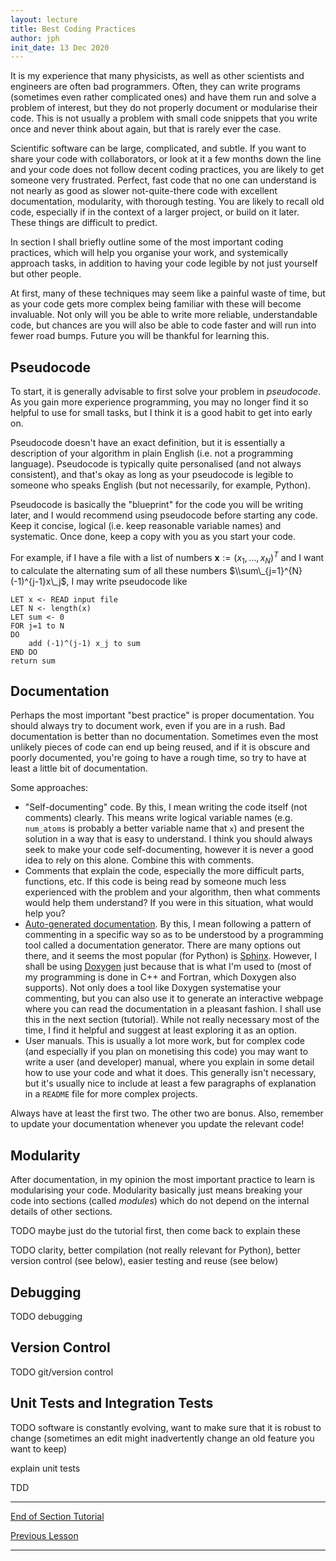 ```yaml
---
layout: lecture
title: Best Coding Practices
author: jph
init_date: 13 Dec 2020
---
```


It is my experience that many physicists, as well as other scientists and engineers are often bad programmers. Often, they can write programs (sometimes even rather complicated ones) and have them run and solve a problem of interest, but they do not properly document or modularise their code. This is not usually a problem with small code snippets that you write once and never think about again, but that is rarely ever the case. 

Scientific software can be large, complicated, and subtle. If you want to share your code with collaborators, or look at it a few months down the line and your code does not follow decent coding practices, you are likely to get someone very frustrated. Perfect, fast code that no one can understand is not nearly as good as slower not-quite-there code with excellent documentation, modularity, with thorough testing. You are likely to recall old code, especially if in the context of a larger project, or build on it later. These things are difficult to predict. 

In section I shall briefly outline some of the most important coding practices, which will help you organise your work, and systemically approach tasks, in addition to having your code legible by not just yourself but other people. 

At first, many of these techniques may seem like a painful waste of time, but as your code gets more complex being familiar with these will become invaluable. Not only will you be able to write more reliable, understandable code, but chances are you will also be able to code faster and will run into fewer road bumps. Future you will be thankful for learning this. 

## Pseudocode 

To start, it is generally advisable to first solve your problem in _pseudocode_. As you gain more experience programming, you may no longer find it so helpful to use for small tasks, but I think it is a good habit to get into early on. 

Pseudocode doesn't have an exact definition, but it is essentially a description of your algorithm in plain English (i.e. not a programming language). Pseudocode is typically quite personalised (and not always consistent), and that's okay as long as your pseudocode is legible to someone who speaks English (but not necessarily, for example, Python). 

Pseudocode is basically the "blueprint" for the code you will be writing later, and I would recommend using pseudocode before starting any code. Keep it concise, logical (i.e. keep reasonable variable names) and systematic. Once done, keep a copy with you as you start your code. 

For example, if I have a file with a list of numbers $\bm x:=(x_1,...,x_N)^T$ and I want to calculate the alternating sum of all these numbers 
$\\sum\_{j=1}^{N}(-1)^{j-1}x\_j$, 
I may write pseudocode like 
```
LET x <- READ input file
LET N <- length(x) 
LET sum <- 0
FOR j=1 to N 
DO 
    add (-1)^(j-1) x_j to sum
END DO
return sum
```

## Documentation 

Perhaps the most important "best practice" is proper documentation. You should always try to document work, even if you are in a rush. Bad documentation is better than no documentation. Sometimes even the most unlikely pieces of code can end up being reused, and if it is obscure and poorly documented, you're going to have a rough time, so try to have at least a little bit of documentation. 

Some approaches: 
- "Self-documenting" code. By this, I mean writing the code itself (not comments) clearly. This means write logical variable names (e.g. `num_atoms` is probably a better variable name that `x`) and present the solution in a way that is easy to understand. I think you should always seek to make your code self-documenting, however it is never a good idea to rely on this alone. Combine this with comments.  
- Comments that explain the code, especially the more difficult parts, functions, etc. If this code is being read by someone much less experienced with the problem and your algorithm, then what comments would help them understand? If you were in this situation, what would help you? 
- [Auto-generated documentation](https://en.wikipedia.org/wiki/Documentation_generator). By this, I mean following a pattern of commenting in a specific way so as to be understood by a programming tool called a documentation generator. There are many options out there, and it seems the most popular (for Python) is [Sphinx](https://www.sphinx-doc.org/en/master/). However, I shall be using [Doxygen](https://www.doxygen.nl/manual/docblocks.html) just because that is what I'm used to (most of my programming is done in C++ and Fortran, which Doxygen also supports). Not only does a tool like Doxygen systematise your commenting, but you can also use it to generate an interactive webpage where you can read the documentation in a pleasant fashion. I shall use this in the next section (tutorial). While not really necessary most of the time, I find it helpful and suggest at least exploring it as an option. 
- User manuals. This is usually a lot more work, but for complex code (and especially if you plan on monetising this code) you may want to write a user (and developer) manual, where you explain in some detail how to use your code and what it does. This generally isn't necessary, but it's usually nice to include at least a few paragraphs of explanation in a `README` file for more complex projects. 

Always have at least the first two. The other two are bonus. Also, remember to update your documentation whenever you update the relevant code! 

## Modularity 

After documentation, in my opinion the most important practice to learn is modularising your code. Modularity basically just means breaking your code into sections (called _modules_) which do not depend on the internal details of other sections. 

TODO maybe just do the tutorial first, then come back to explain these 

TODO 
clarity, better compilation (not really relevant for Python), better version control (see below), easier testing and reuse (see below)

## Debugging 
TODO 
debugging

## Version Control 
TODO 
git/version control 

## Unit Tests and Integration Tests 
TODO 
software is constantly evolving, want to make sure that it is robust to change (sometimes an edit might inadvertently change an old feature you want to keep)

explain unit tests 

TDD 

<hr>

[End of Section Tutorial](sec1_tut)

[Previous Lesson](sec1_2)

<hr> 


[^1]: TODO